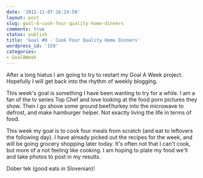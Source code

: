 ```yaml
---
date: '2011-11-07 16:24:50'
layout: post
slug: goal-8-cook-four-quality-home-dinners
comments: true
status: publish
title: 'Goal #8 - Cook Four Quality Home Dinners'
wordpress_id: '159'
categories:
- GoalAWeek
---
```


After a long hiatus I am going to try to restart my Goal A Week project. Hopefully I will get back into the rhythm of weekly blogging.

This week's goal is something I have been wanting to try for a while. I am a fan of the tv series Top Chef and love looking at the food porn pictures they show. Then I go shove some ground beef/turkey into the microwave to defrost, and make hamburger helper. Not exactly living the life in terms of food.

This week my goal is to cook four meals from scratch (and eat to leftovers the following day). I have already picked out the recipes for the week, and will be going grocery shopping later today. It's often not that I can't cook, but more of a not feeling like cooking. I am hoping to plate my food we'll and take photos to post in my results.

Dober tek (good eats in Slovenian)!
